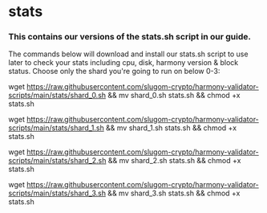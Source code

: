 # stats 
### This contains our versions of the stats.sh script in our guide.
The commands below will download and install our stats.sh script to use later to check your stats including cpu, disk, harmony version & block status. Choose only the shard you're going to run on below 0-3:

wget https://raw.githubusercontent.com/slugom-crypto/harmony-validator-scripts/main/stats/shard_0.sh && mv shard_0.sh stats.sh && chmod +x stats.sh

wget https://raw.githubusercontent.com/slugom-crypto/harmony-validator-scripts/main/stats/shard_1.sh && mv shard_1.sh stats.sh && chmod +x stats.sh

wget https://raw.githubusercontent.com/slugom-crypto/harmony-validator-scripts/main/stats/shard_2.sh && mv shard_2.sh stats.sh && chmod +x stats.sh

wget https://raw.githubusercontent.com/slugom-crypto/harmony-validator-scripts/main/stats/shard_3.sh && mv shard_3.sh stats.sh && chmod +x stats.sh